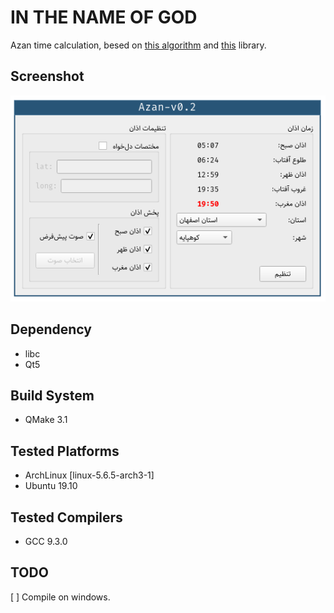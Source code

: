 # IN THE NAME OF GOD

Azan time calculation, besed on [this algorithm](http://praytimes.org/calculation) and [this](http://praytimes.org/manual#Downloads_and_Examples) library.

## Screenshot
![Alt text](./2020-04-21_18-12.png)

## Dependency 
   - libc
   - Qt5
  
## Build System
   - QMake 3.1
	
## Tested Platforms
   - ArchLinux [linux-5.6.5-arch3-1]
   - Ubuntu 19.10
	
## Tested Compilers
   - GCC 9.3.0

## TODO
   [ ] Compile on windows.
